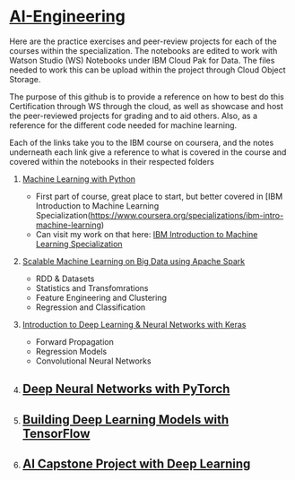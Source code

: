 # [AI-Engineering](https://www.coursera.org/professional-certificates/ai-engineer)

Here are the practice exercises and peer-review projects for each of the courses within the specialization.
The notebooks are edited to work with Watson Studio (WS) Notebooks under IBM Cloud Pak for Data.
The files needed to work this can be upload within the project through Cloud Object Storage.

The purpose of this github is to provide a reference on how to best do this Certification through WS through the cloud, as well as showcase and host the peer-reviewed projects for grading and to aid others. Also, as a reference for the different code needed for machine learning.

Each of the links take you to the IBM course on coursera, and the notes underneath each link give a reference to what is covered in the course and covered within the notebooks in their respected folders 

1. [Machine Learning with Python](https://www.coursera.org/learn/machine-learning-with-python)
   - First part of course, great place to start, but better covered in [IBM Introduction to Machine Learning Specialization(https://www.coursera.org/specializations/ibm-intro-machine-learning)
   - Can visit my work on that here: [IBM Introduction to Machine Learning Specialization](https://github.com/IndianaDawson/IBM-Introduction-to-Machine-Learning-Specialization)

2. [Scalable Machine Learning on Big Data using Apache Spark](https://www.coursera.org/learn/machine-learning-big-data-apache-spark)
   - RDD & Datasets
   - Statistics and Transfomrations
   - Feature Engineering and Clustering
   - Regression and Classification

3. [Introduction to Deep Learning & Neural Networks with Keras](https://www.coursera.org/learn/introduction-to-deep-learning-with-keras)
   - Forward Propagation
   - Regression Models
   - Convolutional Neural Networks

4. [Deep Neural Networks with PyTorch](https://www.coursera.org/learn/deep-neural-networks-with-pytorch)
   - 

5. [Building Deep Learning Models with TensorFlow](https://www.coursera.org/learn/building-deep-learning-models-with-tensorflow)
   - 
   
6. [AI Capstone Project with Deep Learning](https://www.coursera.org/learn/ai-deep-learning-capstone)
   - 
